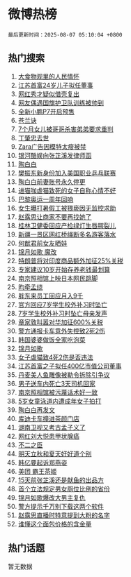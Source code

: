 # 微博热榜

`最后更新时间：2025-08-07 05:10:04 +0800`

## 热门搜索

1. [大食物观里的人民情怀](https://m.weibo.cn/search?containerid=100103type%3D1%26t%3D10%26q%3D%23%E5%A4%A7%E9%A3%9F%E7%89%A9%E8%A7%82%E9%87%8C%E7%9A%84%E4%BA%BA%E6%B0%91%E6%83%85%E6%80%80%23&stream_entry_id=51&isnewpage=1&extparam=seat%3D1%26cate%3D10103%26pos%3D0%26filter_type%3Drealtimehot%26stream_entry_id%3D51%26c_type%3D51%26dgr%3D0%26q%3D%2523%25E5%25A4%25A7%25E9%25A3%259F%25E7%2589%25A9%25E8%25A7%2582%25E9%2587%258C%25E7%259A%2584%25E4%25BA%25BA%25E6%25B0%2591%25E6%2583%2585%25E6%2580%2580%2523%26display_time%3D1754514602%26pre_seqid%3D1754514602947052360177)
1. [江苏首富24岁儿子拟任董事](https://m.weibo.cn/search?containerid=100103type%3D1%26t%3D10%26q%3D%23%E6%B1%9F%E8%8B%8F%E9%A6%96%E5%AF%8C24%E5%B2%81%E5%84%BF%E5%AD%90%E6%8B%9F%E4%BB%BB%E8%91%A3%E4%BA%8B%23&stream_entry_id=31&isnewpage=1&extparam=seat%3D1%26realpos%3D1%26lcate%3D5001%26filter_type%3Drealtimehot%26c_type%3D31%26q%3D%2523%25E6%25B1%259F%25E8%258B%258F%25E9%25A6%2596%25E5%25AF%258C24%25E5%25B2%2581%25E5%2584%25BF%25E5%25AD%2590%25E6%258B%259F%25E4%25BB%25BB%25E8%2591%25A3%25E4%25BA%258B%2523%26cate%3D5001%26dgr%3D0%26stream_entry_id%3D31%26band_rank%3D1%26pos%3D0%26flag%3D2%26display_time%3D1754514602%26pre_seqid%3D1754514602947052360177)
1. [网红秀才疑似借壳复出](https://m.weibo.cn/search?containerid=100103type%3D1%26t%3D10%26q%3D%E7%BD%91%E7%BA%A2%E7%A7%80%E6%89%8D%E7%96%91%E4%BC%BC%E5%80%9F%E5%A3%B3%E5%A4%8D%E5%87%BA&stream_entry_id=31&isnewpage=1&extparam=seat%3D1%26realpos%3D2%26lcate%3D5001%26filter_type%3Drealtimehot%26c_type%3D31%26q%3D%25E7%25BD%2591%25E7%25BA%25A2%25E7%25A7%2580%25E6%2589%258D%25E7%2596%2591%25E4%25BC%25BC%25E5%2580%259F%25E5%25A3%25B3%25E5%25A4%258D%25E5%2587%25BA%26cate%3D5001%26dgr%3D0%26stream_entry_id%3D31%26band_rank%3D2%26pos%3D1%26flag%3D2%26display_time%3D1754514602%26pre_seqid%3D1754514602947052360177)
1. [网友偶遇国旗护卫队训练被帅到](https://m.weibo.cn/search?containerid=100103type%3D1%26t%3D10%26q%3D%23%E7%BD%91%E5%8F%8B%E5%81%B6%E9%81%87%E5%9B%BD%E6%97%97%E6%8A%A4%E5%8D%AB%E9%98%9F%E8%AE%AD%E7%BB%83%E8%A2%AB%E5%B8%85%E5%88%B0%23&stream_entry_id=31&isnewpage=1&extparam=seat%3D1%26realpos%3D3%26lcate%3D5001%26filter_type%3Drealtimehot%26c_type%3D31%26q%3D%2523%25E7%25BD%2591%25E5%258F%258B%25E5%2581%25B6%25E9%2581%2587%25E5%259B%25BD%25E6%2597%2597%25E6%258A%25A4%25E5%258D%25AB%25E9%2598%259F%25E8%25AE%25AD%25E7%25BB%2583%25E8%25A2%25AB%25E5%25B8%2585%25E5%2588%25B0%2523%26cate%3D5001%26dgr%3D0%26stream_entry_id%3D31%26band_rank%3D3%26pos%3D2%26flag%3D0%26display_time%3D1754514602%26pre_seqid%3D1754514602947052360177)
1. [全新小鹏P7开启预售](https://m.weibo.cn/search?containerid=100103type%3D1%26t%3D10%26q%3D%23%E5%85%A8%E6%96%B0%E5%B0%8F%E9%B9%8FP7%E5%BC%80%E5%90%AF%E9%A2%84%E5%94%AE%23&stream_entry_id=31&isnewpage=1&extparam=seat%3D1%26topic_ad%3D1%26lcate%3D5001%26filter_type%3Drealtimehot%26is_ad_pos%3D1%26q%3D%2523%25E5%2585%25A8%25E6%2596%25B0%25E5%25B0%258F%25E9%25B9%258FP7%25E5%25BC%2580%25E5%2590%25AF%25E9%25A2%2584%25E5%2594%25AE%2523%26dgr%3D0%26adid%3D295783%26pos%3D3%26stream_entry_id%3D31%26band_rank%3D4%26cate%3D5001%26c_type%3D31%26display_time%3D1754514602%26pre_seqid%3D1754514602947052360177)
1. [苍兰诀](https://m.weibo.cn/search?containerid=100103type%3D1%26t%3D10%26q%3D%E8%8B%8D%E5%85%B0%E8%AF%80&stream_entry_id=31&isnewpage=1&extparam=seat%3D1%26realpos%3D4%26lcate%3D5001%26filter_type%3Drealtimehot%26c_type%3D31%26q%3D%25E8%258B%258D%25E5%2585%25B0%25E8%25AF%2580%26cate%3D5001%26dgr%3D0%26stream_entry_id%3D31%26band_rank%3D4%26pos%3D4%26flag%3D2%26display_time%3D1754514602%26pre_seqid%3D1754514602947052360177)
1. [7个月女儿被哥哥杀害弟弟要求重判](https://m.weibo.cn/search?containerid=100103type%3D1%26t%3D10%26q%3D%237%E4%B8%AA%E6%9C%88%E5%A5%B3%E5%84%BF%E8%A2%AB%E5%93%A5%E5%93%A5%E6%9D%80%E5%AE%B3%E5%BC%9F%E5%BC%9F%E8%A6%81%E6%B1%82%E9%87%8D%E5%88%A4%23&stream_entry_id=31&isnewpage=1&extparam=seat%3D1%26realpos%3D5%26lcate%3D5001%26filter_type%3Drealtimehot%26c_type%3D31%26q%3D%25237%25E4%25B8%25AA%25E6%259C%2588%25E5%25A5%25B3%25E5%2584%25BF%25E8%25A2%25AB%25E5%2593%25A5%25E5%2593%25A5%25E6%259D%2580%25E5%25AE%25B3%25E5%25BC%259F%25E5%25BC%259F%25E8%25A6%2581%25E6%25B1%2582%25E9%2587%258D%25E5%2588%25A4%2523%26cate%3D5001%26dgr%3D0%26stream_entry_id%3D31%26band_rank%3D5%26pos%3D5%26flag%3D0%26display_time%3D1754514602%26pre_seqid%3D1754514602947052360177)
1. [丁肇忠去世](https://m.weibo.cn/search?containerid=100103type%3D1%26t%3D10%26q%3D%23%E4%B8%81%E8%82%87%E5%BF%A0%E5%8E%BB%E4%B8%96%23&stream_entry_id=31&isnewpage=1&extparam=seat%3D1%26realpos%3D6%26lcate%3D5001%26filter_type%3Drealtimehot%26c_type%3D31%26q%3D%2523%25E4%25B8%2581%25E8%2582%2587%25E5%25BF%25A0%25E5%258E%25BB%25E4%25B8%2596%2523%26cate%3D5001%26dgr%3D0%26stream_entry_id%3D31%26band_rank%3D6%26pos%3D6%26flag%3D2%26display_time%3D1754514602%26pre_seqid%3D1754514602947052360177)
1. [Zara广告因模特太瘦被禁](https://m.weibo.cn/search?containerid=100103type%3D1%26t%3D10%26q%3D%23Zara%E5%B9%BF%E5%91%8A%E5%9B%A0%E6%A8%A1%E7%89%B9%E5%A4%AA%E7%98%A6%E8%A2%AB%E7%A6%81%23&stream_entry_id=31&isnewpage=1&extparam=seat%3D1%26realpos%3D7%26lcate%3D5001%26filter_type%3Drealtimehot%26c_type%3D31%26q%3D%2523Zara%25E5%25B9%25BF%25E5%2591%258A%25E5%259B%25A0%25E6%25A8%25A1%25E7%2589%25B9%25E5%25A4%25AA%25E7%2598%25A6%25E8%25A2%25AB%25E7%25A6%2581%2523%26cate%3D5001%26dgr%3D0%26stream_entry_id%3D31%26band_rank%3D7%26pos%3D7%26flag%3D0%26display_time%3D1754514602%26pre_seqid%3D1754514602947052360177)
1. [银河酷娱向张芷溪发律师函](https://m.weibo.cn/search?containerid=100103type%3D1%26t%3D10%26q%3D%23%E9%93%B6%E6%B2%B3%E9%85%B7%E5%A8%B1%E5%90%91%E5%BC%A0%E8%8A%B7%E6%BA%AA%E5%8F%91%E5%BE%8B%E5%B8%88%E5%87%BD%23&stream_entry_id=31&isnewpage=1&extparam=seat%3D1%26realpos%3D8%26lcate%3D5001%26filter_type%3Drealtimehot%26c_type%3D31%26q%3D%2523%25E9%2593%25B6%25E6%25B2%25B3%25E9%2585%25B7%25E5%25A8%25B1%25E5%2590%2591%25E5%25BC%25A0%25E8%258A%25B7%25E6%25BA%25AA%25E5%258F%2591%25E5%25BE%258B%25E5%25B8%2588%25E5%2587%25BD%2523%26cate%3D5001%26dgr%3D0%26stream_entry_id%3D31%26band_rank%3D8%26pos%3D8%26flag%3D2%26display_time%3D1754514602%26pre_seqid%3D1754514602947052360177)
1. [陶白白](https://m.weibo.cn/search?containerid=100103type%3D1%26t%3D10%26q%3D%E9%99%B6%E7%99%BD%E7%99%BD&stream_entry_id=31&isnewpage=1&extparam=seat%3D1%26realpos%3D9%26lcate%3D5001%26filter_type%3Drealtimehot%26c_type%3D31%26q%3D%25E9%2599%25B6%25E7%2599%25BD%25E7%2599%25BD%26cate%3D5001%26dgr%3D0%26stream_entry_id%3D31%26band_rank%3D9%26pos%3D9%26flag%3D16%26display_time%3D1754514602%26pre_seqid%3D1754514602947052360177)
1. [樊振东新身份加入美国职业乒乓联赛](https://m.weibo.cn/search?containerid=100103type%3D1%26t%3D10%26q%3D%23%E6%A8%8A%E6%8C%AF%E4%B8%9C%E6%96%B0%E8%BA%AB%E4%BB%BD%E5%8A%A0%E5%85%A5%E7%BE%8E%E5%9B%BD%E8%81%8C%E4%B8%9A%E4%B9%92%E4%B9%93%E8%81%94%E8%B5%9B%23&stream_entry_id=31&isnewpage=1&extparam=seat%3D1%26realpos%3D10%26lcate%3D5001%26filter_type%3Drealtimehot%26c_type%3D31%26q%3D%2523%25E6%25A8%258A%25E6%258C%25AF%25E4%25B8%259C%25E6%2596%25B0%25E8%25BA%25AB%25E4%25BB%25BD%25E5%258A%25A0%25E5%2585%25A5%25E7%25BE%258E%25E5%259B%25BD%25E8%2581%258C%25E4%25B8%259A%25E4%25B9%2592%25E4%25B9%2593%25E8%2581%2594%25E8%25B5%259B%2523%26cate%3D5001%26dgr%3D0%26stream_entry_id%3D31%26band_rank%3D10%26pos%3D10%26flag%3D0%26display_time%3D1754514602%26pre_seqid%3D1754514602947052360177)
1. [陶白白前妻账号永久停更](https://m.weibo.cn/search?containerid=100103type%3D1%26t%3D10%26q%3D%23%E9%99%B6%E7%99%BD%E7%99%BD%E5%89%8D%E5%A6%BB%E8%B4%A6%E5%8F%B7%E6%B0%B8%E4%B9%85%E5%81%9C%E6%9B%B4%23&stream_entry_id=31&isnewpage=1&extparam=seat%3D1%26realpos%3D11%26lcate%3D5001%26filter_type%3Drealtimehot%26c_type%3D31%26q%3D%2523%25E9%2599%25B6%25E7%2599%25BD%25E7%2599%25BD%25E5%2589%258D%25E5%25A6%25BB%25E8%25B4%25A6%25E5%258F%25B7%25E6%25B0%25B8%25E4%25B9%2585%25E5%2581%259C%25E6%259B%25B4%2523%26cate%3D5001%26dgr%3D0%26stream_entry_id%3D31%26band_rank%3D11%26pos%3D11%26flag%3D1%26display_time%3D1754514602%26pre_seqid%3D1754514602947052360177)
1. [进猫咖虐猫致死的女子自称心情不好](https://m.weibo.cn/search?containerid=100103type%3D1%26t%3D10%26q%3D%23%E8%BF%9B%E7%8C%AB%E5%92%96%E8%99%90%E7%8C%AB%E8%87%B4%E6%AD%BB%E7%9A%84%E5%A5%B3%E5%AD%90%E8%87%AA%E7%A7%B0%E5%BF%83%E6%83%85%E4%B8%8D%E5%A5%BD%23&stream_entry_id=31&isnewpage=1&extparam=seat%3D1%26realpos%3D12%26lcate%3D5001%26filter_type%3Drealtimehot%26c_type%3D31%26q%3D%2523%25E8%25BF%259B%25E7%258C%25AB%25E5%2592%2596%25E8%2599%2590%25E7%258C%25AB%25E8%2587%25B4%25E6%25AD%25BB%25E7%259A%2584%25E5%25A5%25B3%25E5%25AD%2590%25E8%2587%25AA%25E7%25A7%25B0%25E5%25BF%2583%25E6%2583%2585%25E4%25B8%258D%25E5%25A5%25BD%2523%26cate%3D5001%26dgr%3D0%26stream_entry_id%3D31%26band_rank%3D12%26pos%3D12%26flag%3D0%26display_time%3D1754514602%26pre_seqid%3D1754514602947052360177)
1. [巴黎奥运一周年回响](https://m.weibo.cn/search?containerid=100103type%3D1%26t%3D10%26q%3D%23%E5%B7%B4%E9%BB%8E%E5%A5%A5%E8%BF%90%E4%B8%80%E5%91%A8%E5%B9%B4%E5%9B%9E%E5%93%8D%23&stream_entry_id=31&isnewpage=1&extparam=seat%3D1%26realpos%3D13%26lcate%3D5001%26filter_type%3Drealtimehot%26c_type%3D31%26q%3D%2523%25E5%25B7%25B4%25E9%25BB%258E%25E5%25A5%25A5%25E8%25BF%2590%25E4%25B8%2580%25E5%2591%25A8%25E5%25B9%25B4%25E5%259B%259E%25E5%2593%258D%2523%26cate%3D5001%26dgr%3D0%26stream_entry_id%3D31%26band_rank%3D13%26pos%3D13%26flag%3D1%26display_time%3D1754514602%26pre_seqid%3D1754514602947052360177)
1. [女生曝打暑假工被猥亵因无监控求助](https://m.weibo.cn/search?containerid=100103type%3D1%26t%3D10%26q%3D%23%E5%A5%B3%E7%94%9F%E6%9B%9D%E6%89%93%E6%9A%91%E5%81%87%E5%B7%A5%E8%A2%AB%E7%8C%A5%E4%BA%B5%E5%9B%A0%E6%97%A0%E7%9B%91%E6%8E%A7%E6%B1%82%E5%8A%A9%23&stream_entry_id=31&isnewpage=1&extparam=seat%3D1%26realpos%3D14%26lcate%3D5001%26filter_type%3Drealtimehot%26c_type%3D31%26q%3D%2523%25E5%25A5%25B3%25E7%2594%259F%25E6%259B%259D%25E6%2589%2593%25E6%259A%2591%25E5%2581%2587%25E5%25B7%25A5%25E8%25A2%25AB%25E7%258C%25A5%25E4%25BA%25B5%25E5%259B%25A0%25E6%2597%25A0%25E7%259B%2591%25E6%258E%25A7%25E6%25B1%2582%25E5%258A%25A9%2523%26cate%3D5001%26dgr%3D0%26stream_entry_id%3D31%26band_rank%3D14%26pos%3D14%26flag%3D0%26display_time%3D1754514602%26pre_seqid%3D1754514602947052360177)
1. [赵露思让商家不要再找她了](https://m.weibo.cn/search?containerid=100103type%3D1%26t%3D10%26q%3D%23%E8%B5%B5%E9%9C%B2%E6%80%9D%E8%AE%A9%E5%95%86%E5%AE%B6%E4%B8%8D%E8%A6%81%E5%86%8D%E6%89%BE%E5%A5%B9%E4%BA%86%23&stream_entry_id=31&isnewpage=1&extparam=seat%3D1%26realpos%3D15%26lcate%3D5001%26filter_type%3Drealtimehot%26c_type%3D31%26q%3D%2523%25E8%25B5%25B5%25E9%259C%25B2%25E6%2580%259D%25E8%25AE%25A9%25E5%2595%2586%25E5%25AE%25B6%25E4%25B8%258D%25E8%25A6%2581%25E5%2586%258D%25E6%2589%25BE%25E5%25A5%25B9%25E4%25BA%2586%2523%26cate%3D5001%26dgr%3D0%26stream_entry_id%3D31%26band_rank%3D15%26pos%3D15%26flag%3D0%26display_time%3D1754514602%26pre_seqid%3D1754514602947052360177)
1. [桂林卫健委回应产检绿灯生唇腭裂儿](https://m.weibo.cn/search?containerid=100103type%3D1%26t%3D10%26q%3D%23%E6%A1%82%E6%9E%97%E5%8D%AB%E5%81%A5%E5%A7%94%E5%9B%9E%E5%BA%94%E4%BA%A7%E6%A3%80%E7%BB%BF%E7%81%AF%E7%94%9F%E5%94%87%E8%85%AD%E8%A3%82%E5%84%BF%23&stream_entry_id=31&isnewpage=1&extparam=seat%3D1%26realpos%3D16%26lcate%3D5001%26filter_type%3Drealtimehot%26c_type%3D31%26q%3D%2523%25E6%25A1%2582%25E6%259E%2597%25E5%258D%25AB%25E5%2581%25A5%25E5%25A7%2594%25E5%259B%259E%25E5%25BA%2594%25E4%25BA%25A7%25E6%25A3%2580%25E7%25BB%25BF%25E7%2581%25AF%25E7%2594%259F%25E5%2594%2587%25E8%2585%25AD%25E8%25A3%2582%25E5%2584%25BF%2523%26cate%3D5001%26dgr%3D0%26stream_entry_id%3D31%26band_rank%3D16%26pos%3D16%26flag%3D0%26display_time%3D1754514602%26pre_seqid%3D1754514602947052360177)
1. [新疆一景区网红桥绳断多名游客落水](https://m.weibo.cn/search?containerid=100103type%3D1%26t%3D10%26q%3D%23%E6%96%B0%E7%96%86%E4%B8%80%E6%99%AF%E5%8C%BA%E7%BD%91%E7%BA%A2%E6%A1%A5%E7%BB%B3%E6%96%AD%E5%A4%9A%E5%90%8D%E6%B8%B8%E5%AE%A2%E8%90%BD%E6%B0%B4%23&stream_entry_id=31&isnewpage=1&extparam=seat%3D1%26realpos%3D17%26lcate%3D5001%26filter_type%3Drealtimehot%26c_type%3D31%26q%3D%2523%25E6%2596%25B0%25E7%2596%2586%25E4%25B8%2580%25E6%2599%25AF%25E5%258C%25BA%25E7%25BD%2591%25E7%25BA%25A2%25E6%25A1%25A5%25E7%25BB%25B3%25E6%2596%25AD%25E5%25A4%259A%25E5%2590%258D%25E6%25B8%25B8%25E5%25AE%25A2%25E8%2590%25BD%25E6%25B0%25B4%2523%26cate%3D5001%26dgr%3D0%26stream_entry_id%3D31%26band_rank%3D17%26pos%3D17%26flag%3D0%26display_time%3D1754514602%26pre_seqid%3D1754514602947052360177)
1. [何猷君前女友晒娃](https://m.weibo.cn/search?containerid=100103type%3D1%26t%3D10%26q%3D%23%E4%BD%95%E7%8C%B7%E5%90%9B%E5%89%8D%E5%A5%B3%E5%8F%8B%E6%99%92%E5%A8%83%23&stream_entry_id=31&isnewpage=1&extparam=seat%3D1%26realpos%3D18%26lcate%3D5001%26filter_type%3Drealtimehot%26c_type%3D31%26q%3D%2523%25E4%25BD%2595%25E7%258C%25B7%25E5%2590%259B%25E5%2589%258D%25E5%25A5%25B3%25E5%258F%258B%25E6%2599%2592%25E5%25A8%2583%2523%26cate%3D5001%26dgr%3D0%26stream_entry_id%3D31%26band_rank%3D18%26pos%3D18%26flag%3D0%26display_time%3D1754514602%26pre_seqid%3D1754514602947052360177)
1. [锦月如歌 魔改](https://m.weibo.cn/search?containerid=100103type%3D1%26t%3D10%26q%3D%E9%94%A6%E6%9C%88%E5%A6%82%E6%AD%8C+%E9%AD%94%E6%94%B9&stream_entry_id=31&isnewpage=1&extparam=seat%3D1%26realpos%3D19%26lcate%3D5001%26filter_type%3Drealtimehot%26c_type%3D31%26q%3D%25E9%2594%25A6%25E6%259C%2588%25E5%25A6%2582%25E6%25AD%258C%2520%25E9%25AD%2594%25E6%2594%25B9%26cate%3D5001%26dgr%3D0%26stream_entry_id%3D31%26band_rank%3D19%26pos%3D19%26flag%3D0%26display_time%3D1754514602%26pre_seqid%3D1754514602947052360177)
1. [特朗普将对印度商品额外加征25%关税](https://m.weibo.cn/search?containerid=100103type%3D1%26t%3D10%26q%3D%23%E7%89%B9%E6%9C%97%E6%99%AE%E5%B0%86%E5%AF%B9%E5%8D%B0%E5%BA%A6%E5%95%86%E5%93%81%E9%A2%9D%E5%A4%96%E5%8A%A0%E5%BE%8125%25%E5%85%B3%E7%A8%8E%23&stream_entry_id=31&isnewpage=1&extparam=seat%3D1%26realpos%3D20%26lcate%3D5001%26filter_type%3Drealtimehot%26c_type%3D31%26q%3D%2523%25E7%2589%25B9%25E6%259C%2597%25E6%2599%25AE%25E5%25B0%2586%25E5%25AF%25B9%25E5%258D%25B0%25E5%25BA%25A6%25E5%2595%2586%25E5%2593%2581%25E9%25A2%259D%25E5%25A4%2596%25E5%258A%25A0%25E5%25BE%258125%2525%25E5%2585%25B3%25E7%25A8%258E%2523%26cate%3D5001%26dgr%3D0%26stream_entry_id%3D31%26band_rank%3D20%26pos%3D20%26flag%3D0%26display_time%3D1754514602%26pre_seqid%3D1754514602947052360177)
1. [专家建议10岁开始存养老钱最划算](https://m.weibo.cn/search?containerid=100103type%3D1%26t%3D10%26q%3D%23%E4%B8%93%E5%AE%B6%E5%BB%BA%E8%AE%AE10%E5%B2%81%E5%BC%80%E5%A7%8B%E5%AD%98%E5%85%BB%E8%80%81%E9%92%B1%E6%9C%80%E5%88%92%E7%AE%97%23&stream_entry_id=31&isnewpage=1&extparam=seat%3D1%26realpos%3D21%26lcate%3D5001%26filter_type%3Drealtimehot%26c_type%3D31%26q%3D%2523%25E4%25B8%2593%25E5%25AE%25B6%25E5%25BB%25BA%25E8%25AE%25AE10%25E5%25B2%2581%25E5%25BC%2580%25E5%25A7%258B%25E5%25AD%2598%25E5%2585%25BB%25E8%2580%2581%25E9%2592%25B1%25E6%259C%2580%25E5%2588%2592%25E7%25AE%2597%2523%26cate%3D5001%26dgr%3D0%26stream_entry_id%3D31%26band_rank%3D21%26pos%3D21%26flag%3D0%26display_time%3D1754514602%26pre_seqid%3D1754514602947052360177)
1. [南京照相馆上映日本网民跳脚](https://m.weibo.cn/search?containerid=100103type%3D1%26t%3D10%26q%3D%E5%8D%97%E4%BA%AC%E7%85%A7%E7%9B%B8%E9%A6%86%E4%B8%8A%E6%98%A0%E6%97%A5%E6%9C%AC%E7%BD%91%E6%B0%91%E8%B7%B3%E8%84%9A&stream_entry_id=31&isnewpage=1&extparam=seat%3D1%26realpos%3D22%26lcate%3D5001%26filter_type%3Drealtimehot%26c_type%3D31%26q%3D%25E5%258D%2597%25E4%25BA%25AC%25E7%2585%25A7%25E7%259B%25B8%25E9%25A6%2586%25E4%25B8%258A%25E6%2598%25A0%25E6%2597%25A5%25E6%259C%25AC%25E7%25BD%2591%25E6%25B0%2591%25E8%25B7%25B3%25E8%2584%259A%26cate%3D5001%26dgr%3D0%26stream_entry_id%3D31%26band_rank%3D22%26pos%3D22%26flag%3D0%26display_time%3D1754514602%26pre_seqid%3D1754514602947052360177)
1. [昀牵孟绕](https://m.weibo.cn/search?containerid=100103type%3D1%26t%3D10%26q%3D%23%E6%98%80%E7%89%B5%E5%AD%9F%E7%BB%95%23&stream_entry_id=31&isnewpage=1&extparam=seat%3D1%26realpos%3D23%26lcate%3D5001%26filter_type%3Drealtimehot%26c_type%3D31%26q%3D%2523%25E6%2598%2580%25E7%2589%25B5%25E5%25AD%259F%25E7%25BB%2595%2523%26cate%3D5001%26dgr%3D0%26stream_entry_id%3D31%26band_rank%3D23%26pos%3D23%26flag%3D0%26display_time%3D1754514602%26pre_seqid%3D1754514602947052360177)
1. [胖东来员工回应月入9千](https://m.weibo.cn/search?containerid=100103type%3D1%26t%3D10%26q%3D%23%E8%83%96%E4%B8%9C%E6%9D%A5%E5%91%98%E5%B7%A5%E5%9B%9E%E5%BA%94%E6%9C%88%E5%85%A59%E5%8D%83%23&stream_entry_id=31&isnewpage=1&extparam=seat%3D1%26realpos%3D24%26lcate%3D5001%26filter_type%3Drealtimehot%26c_type%3D31%26q%3D%2523%25E8%2583%2596%25E4%25B8%259C%25E6%259D%25A5%25E5%2591%2598%25E5%25B7%25A5%25E5%259B%259E%25E5%25BA%2594%25E6%259C%2588%25E5%2585%25A59%25E5%258D%2583%2523%26cate%3D5001%26dgr%3D0%26stream_entry_id%3D31%26band_rank%3D24%26pos%3D24%26flag%3D0%26display_time%3D1754514602%26pre_seqid%3D1754514602947052360177)
1. [官方回应7岁学生校外补习时坠亡](https://m.weibo.cn/search?containerid=100103type%3D1%26t%3D10%26q%3D%23%E5%AE%98%E6%96%B9%E5%9B%9E%E5%BA%947%E5%B2%81%E5%AD%A6%E7%94%9F%E6%A0%A1%E5%A4%96%E8%A1%A5%E4%B9%A0%E6%97%B6%E5%9D%A0%E4%BA%A1%23&stream_entry_id=31&isnewpage=1&extparam=seat%3D1%26realpos%3D25%26lcate%3D5001%26filter_type%3Drealtimehot%26c_type%3D31%26q%3D%2523%25E5%25AE%2598%25E6%2596%25B9%25E5%259B%259E%25E5%25BA%25947%25E5%25B2%2581%25E5%25AD%25A6%25E7%2594%259F%25E6%25A0%25A1%25E5%25A4%2596%25E8%25A1%25A5%25E4%25B9%25A0%25E6%2597%25B6%25E5%259D%25A0%25E4%25BA%25A1%2523%26cate%3D5001%26dgr%3D0%26stream_entry_id%3D31%26band_rank%3D25%26pos%3D25%26flag%3D0%26display_time%3D1754514602%26pre_seqid%3D1754514602947052360177)
1. [7岁学生校外补习时坠亡母亲发声](https://m.weibo.cn/search?containerid=100103type%3D1%26t%3D10%26q%3D%237%E5%B2%81%E5%AD%A6%E7%94%9F%E6%A0%A1%E5%A4%96%E8%A1%A5%E4%B9%A0%E6%97%B6%E5%9D%A0%E4%BA%A1%E6%AF%8D%E4%BA%B2%E5%8F%91%E5%A3%B0%23&stream_entry_id=31&isnewpage=1&extparam=seat%3D1%26realpos%3D26%26lcate%3D5001%26filter_type%3Drealtimehot%26c_type%3D31%26q%3D%25237%25E5%25B2%2581%25E5%25AD%25A6%25E7%2594%259F%25E6%25A0%25A1%25E5%25A4%2596%25E8%25A1%25A5%25E4%25B9%25A0%25E6%2597%25B6%25E5%259D%25A0%25E4%25BA%25A1%25E6%25AF%258D%25E4%25BA%25B2%25E5%258F%2591%25E5%25A3%25B0%2523%26cate%3D5001%26dgr%3D0%26stream_entry_id%3D31%26band_rank%3D26%26pos%3D26%26flag%3D1%26display_time%3D1754514602%26pre_seqid%3D1754514602947052360177)
1. [章家敦叫嚣对华加征600%关税](https://m.weibo.cn/search?containerid=100103type%3D1%26t%3D10%26q%3D%23%E7%AB%A0%E5%AE%B6%E6%95%A6%E5%8F%AB%E5%9A%A3%E5%AF%B9%E5%8D%8E%E5%8A%A0%E5%BE%81600%25%E5%85%B3%E7%A8%8E%23&stream_entry_id=31&isnewpage=1&extparam=seat%3D1%26realpos%3D27%26lcate%3D5001%26filter_type%3Drealtimehot%26c_type%3D31%26q%3D%2523%25E7%25AB%25A0%25E5%25AE%25B6%25E6%2595%25A6%25E5%258F%25AB%25E5%259A%25A3%25E5%25AF%25B9%25E5%258D%258E%25E5%258A%25A0%25E5%25BE%2581600%2525%25E5%2585%25B3%25E7%25A8%258E%2523%26cate%3D5001%26dgr%3D0%26stream_entry_id%3D31%26band_rank%3D27%26pos%3D27%26flag%3D0%26display_time%3D1754514602%26pre_seqid%3D1754514602947052360177)
1. [警方通报卡车意外失控致2死2伤](https://m.weibo.cn/search?containerid=100103type%3D1%26t%3D10%26q%3D%23%E8%AD%A6%E6%96%B9%E9%80%9A%E6%8A%A5%E5%8D%A1%E8%BD%A6%E6%84%8F%E5%A4%96%E5%A4%B1%E6%8E%A7%E8%87%B42%E6%AD%BB2%E4%BC%A4%23&stream_entry_id=31&isnewpage=1&extparam=seat%3D1%26realpos%3D28%26lcate%3D5001%26filter_type%3Drealtimehot%26c_type%3D31%26q%3D%2523%25E8%25AD%25A6%25E6%2596%25B9%25E9%2580%259A%25E6%258A%25A5%25E5%258D%25A1%25E8%25BD%25A6%25E6%2584%258F%25E5%25A4%2596%25E5%25A4%25B1%25E6%258E%25A7%25E8%2587%25B42%25E6%25AD%25BB2%25E4%25BC%25A4%2523%26cate%3D5001%26dgr%3D0%26stream_entry_id%3D31%26band_rank%3D28%26pos%3D28%26flag%3D1%26display_time%3D1754514602%26pre_seqid%3D1754514602947052360177)
1. [韩国婆婆做饭全家吃泡菜](https://m.weibo.cn/search?containerid=100103type%3D1%26t%3D10%26q%3D%E9%9F%A9%E5%9B%BD%E5%A9%86%E5%A9%86%E5%81%9A%E9%A5%AD%E5%85%A8%E5%AE%B6%E5%90%83%E6%B3%A1%E8%8F%9C&stream_entry_id=31&isnewpage=1&extparam=seat%3D1%26realpos%3D29%26lcate%3D5001%26filter_type%3Drealtimehot%26c_type%3D31%26q%3D%25E9%259F%25A9%25E5%259B%25BD%25E5%25A9%2586%25E5%25A9%2586%25E5%2581%259A%25E9%25A5%25AD%25E5%2585%25A8%25E5%25AE%25B6%25E5%2590%2583%25E6%25B3%25A1%25E8%258F%259C%26cate%3D5001%26dgr%3D0%26stream_entry_id%3D31%26band_rank%3D29%26pos%3D29%26flag%3D0%26display_time%3D1754514602%26pre_seqid%3D1754514602947052360177)
1. [锦月如歌](https://m.weibo.cn/search?containerid=100103type%3D1%26t%3D10%26q%3D%E9%94%A6%E6%9C%88%E5%A6%82%E6%AD%8C&stream_entry_id=31&isnewpage=1&extparam=seat%3D1%26realpos%3D30%26lcate%3D5001%26filter_type%3Drealtimehot%26c_type%3D31%26q%3D%25E9%2594%25A6%25E6%259C%2588%25E5%25A6%2582%25E6%25AD%258C%26cate%3D5001%26dgr%3D0%26stream_entry_id%3D31%26band_rank%3D30%26pos%3D30%26flag%3D0%26display_time%3D1754514602%26pre_seqid%3D1754514602947052360177)
1. [女子虐猫致4死2伤是否违法](https://m.weibo.cn/search?containerid=100103type%3D1%26t%3D10%26q%3D%23%E5%A5%B3%E5%AD%90%E8%99%90%E7%8C%AB%E8%87%B44%E6%AD%BB2%E4%BC%A4%E6%98%AF%E5%90%A6%E8%BF%9D%E6%B3%95%23&stream_entry_id=31&isnewpage=1&extparam=seat%3D1%26realpos%3D31%26lcate%3D5001%26filter_type%3Drealtimehot%26c_type%3D31%26q%3D%2523%25E5%25A5%25B3%25E5%25AD%2590%25E8%2599%2590%25E7%258C%25AB%25E8%2587%25B44%25E6%25AD%25BB2%25E4%25BC%25A4%25E6%2598%25AF%25E5%2590%25A6%25E8%25BF%259D%25E6%25B3%2595%2523%26cate%3D5001%26dgr%3D0%26stream_entry_id%3D31%26band_rank%3D31%26pos%3D31%26flag%3D0%26display_time%3D1754514602%26pre_seqid%3D1754514602947052360177)
1. [江苏首富之子拟任400亿市值公司董事](https://m.weibo.cn/search?containerid=100103type%3D1%26t%3D10%26q%3D%23%E6%B1%9F%E8%8B%8F%E9%A6%96%E5%AF%8C%E4%B9%8B%E5%AD%90%E6%8B%9F%E4%BB%BB400%E4%BA%BF%E5%B8%82%E5%80%BC%E5%85%AC%E5%8F%B8%E8%91%A3%E4%BA%8B%23&stream_entry_id=31&isnewpage=1&extparam=seat%3D1%26realpos%3D32%26lcate%3D5001%26filter_type%3Drealtimehot%26c_type%3D31%26q%3D%2523%25E6%25B1%259F%25E8%258B%258F%25E9%25A6%2596%25E5%25AF%258C%25E4%25B9%258B%25E5%25AD%2590%25E6%258B%259F%25E4%25BB%25BB400%25E4%25BA%25BF%25E5%25B8%2582%25E5%2580%25BC%25E5%2585%25AC%25E5%258F%25B8%25E8%2591%25A3%25E4%25BA%258B%2523%26cate%3D5001%26dgr%3D0%26stream_entry_id%3D31%26band_rank%3D32%26pos%3D32%26flag%3D0%26display_time%3D1754514602%26pre_seqid%3D1754514602947052360177)
1. [丹麦美人鱼雕像被勒令拆除引争议](https://m.weibo.cn/search?containerid=100103type%3D1%26t%3D10%26q%3D%23%E4%B8%B9%E9%BA%A6%E7%BE%8E%E4%BA%BA%E9%B1%BC%E9%9B%95%E5%83%8F%E8%A2%AB%E5%8B%92%E4%BB%A4%E6%8B%86%E9%99%A4%E5%BC%95%E4%BA%89%E8%AE%AE%23&stream_entry_id=31&isnewpage=1&extparam=seat%3D1%26realpos%3D33%26lcate%3D5001%26filter_type%3Drealtimehot%26c_type%3D31%26q%3D%2523%25E4%25B8%25B9%25E9%25BA%25A6%25E7%25BE%258E%25E4%25BA%25BA%25E9%25B1%25BC%25E9%259B%2595%25E5%2583%258F%25E8%25A2%25AB%25E5%258B%2592%25E4%25BB%25A4%25E6%258B%2586%25E9%2599%25A4%25E5%25BC%2595%25E4%25BA%2589%25E8%25AE%25AE%2523%26cate%3D5001%26dgr%3D0%26stream_entry_id%3D31%26band_rank%3D33%26pos%3D33%26flag%3D1%26display_time%3D1754514602%26pre_seqid%3D1754514602947052360177)
1. [男子送车内死亡3天司机回家](https://m.weibo.cn/search?containerid=100103type%3D1%26t%3D10%26q%3D%E7%94%B7%E5%AD%90%E9%80%81%E8%BD%A6%E5%86%85%E6%AD%BB%E4%BA%A13%E5%A4%A9%E5%8F%B8%E6%9C%BA%E5%9B%9E%E5%AE%B6&stream_entry_id=31&isnewpage=1&extparam=seat%3D1%26realpos%3D34%26lcate%3D5001%26filter_type%3Drealtimehot%26c_type%3D31%26q%3D%25E7%2594%25B7%25E5%25AD%2590%25E9%2580%2581%25E8%25BD%25A6%25E5%2586%2585%25E6%25AD%25BB%25E4%25BA%25A13%25E5%25A4%25A9%25E5%258F%25B8%25E6%259C%25BA%25E5%259B%259E%25E5%25AE%25B6%26cate%3D5001%26dgr%3D0%26stream_entry_id%3D31%26band_rank%3D34%26pos%3D34%26flag%3D0%26display_time%3D1754514602%26pre_seqid%3D1754514602947052360177)
1. [南京照相馆被污蔑话术好一致](https://m.weibo.cn/search?containerid=100103type%3D1%26t%3D10%26q%3D%23%E5%8D%97%E4%BA%AC%E7%85%A7%E7%9B%B8%E9%A6%86%E8%A2%AB%E6%B1%A1%E8%94%91%E8%AF%9D%E6%9C%AF%E5%A5%BD%E4%B8%80%E8%87%B4%23&stream_entry_id=31&isnewpage=1&extparam=seat%3D1%26realpos%3D35%26lcate%3D5001%26filter_type%3Drealtimehot%26c_type%3D31%26q%3D%2523%25E5%258D%2597%25E4%25BA%25AC%25E7%2585%25A7%25E7%259B%25B8%25E9%25A6%2586%25E8%25A2%25AB%25E6%25B1%25A1%25E8%2594%2591%25E8%25AF%259D%25E6%259C%25AF%25E5%25A5%25BD%25E4%25B8%2580%25E8%2587%25B4%2523%26cate%3D5001%26dgr%3D0%26stream_entry_id%3D31%26band_rank%3D35%26pos%3D35%26flag%3D0%26display_time%3D1754514602%26pre_seqid%3D1754514602947052360177)
1. [5岁女童泳道内遭成年女子拍打](https://m.weibo.cn/search?containerid=100103type%3D1%26t%3D10%26q%3D%235%E5%B2%81%E5%A5%B3%E7%AB%A5%E6%B3%B3%E9%81%93%E5%86%85%E9%81%AD%E6%88%90%E5%B9%B4%E5%A5%B3%E5%AD%90%E6%8B%8D%E6%89%93%23&stream_entry_id=31&isnewpage=1&extparam=seat%3D1%26realpos%3D36%26lcate%3D5001%26filter_type%3Drealtimehot%26c_type%3D31%26q%3D%25235%25E5%25B2%2581%25E5%25A5%25B3%25E7%25AB%25A5%25E6%25B3%25B3%25E9%2581%2593%25E5%2586%2585%25E9%2581%25AD%25E6%2588%2590%25E5%25B9%25B4%25E5%25A5%25B3%25E5%25AD%2590%25E6%258B%258D%25E6%2589%2593%2523%26cate%3D5001%26dgr%3D0%26stream_entry_id%3D31%26band_rank%3D36%26pos%3D36%26flag%3D0%26display_time%3D1754514602%26pre_seqid%3D1754514602947052360177)
1. [陶白白再发文](https://m.weibo.cn/search?containerid=100103type%3D1%26t%3D10%26q%3D%23%E9%99%B6%E7%99%BD%E7%99%BD%E5%86%8D%E5%8F%91%E6%96%87%23&stream_entry_id=31&isnewpage=1&extparam=seat%3D1%26realpos%3D37%26lcate%3D5001%26filter_type%3Drealtimehot%26c_type%3D31%26q%3D%2523%25E9%2599%25B6%25E7%2599%25BD%25E7%2599%25BD%25E5%2586%258D%25E5%258F%2591%25E6%2596%2587%2523%26cate%3D5001%26dgr%3D0%26stream_entry_id%3D31%26band_rank%3D37%26pos%3D37%26flag%3D0%26display_time%3D1754514602%26pre_seqid%3D1754514602947052360177)
1. [库迪卡车撞进茶颜门店](https://m.weibo.cn/search?containerid=100103type%3D1%26t%3D10%26q%3D%23%E5%BA%93%E8%BF%AA%E5%8D%A1%E8%BD%A6%E6%92%9E%E8%BF%9B%E8%8C%B6%E9%A2%9C%E9%97%A8%E5%BA%97%23&stream_entry_id=31&isnewpage=1&extparam=seat%3D1%26realpos%3D38%26lcate%3D5001%26filter_type%3Drealtimehot%26c_type%3D31%26q%3D%2523%25E5%25BA%2593%25E8%25BF%25AA%25E5%258D%25A1%25E8%25BD%25A6%25E6%2592%259E%25E8%25BF%259B%25E8%258C%25B6%25E9%25A2%259C%25E9%2597%25A8%25E5%25BA%2597%2523%26cate%3D5001%26dgr%3D0%26stream_entry_id%3D31%26band_rank%3D38%26pos%3D38%26flag%3D0%26display_time%3D1754514602%26pre_seqid%3D1754514602947052360177)
1. [湖南卫视又考古孟子义了](https://m.weibo.cn/search?containerid=100103type%3D1%26t%3D10%26q%3D%23%E6%B9%96%E5%8D%97%E5%8D%AB%E8%A7%86%E5%8F%88%E8%80%83%E5%8F%A4%E5%AD%9F%E5%AD%90%E4%B9%89%E4%BA%86%23&stream_entry_id=31&isnewpage=1&extparam=seat%3D1%26realpos%3D39%26lcate%3D5001%26filter_type%3Drealtimehot%26c_type%3D31%26q%3D%2523%25E6%25B9%2596%25E5%258D%2597%25E5%258D%25AB%25E8%25A7%2586%25E5%258F%2588%25E8%2580%2583%25E5%258F%25A4%25E5%25AD%259F%25E5%25AD%2590%25E4%25B9%2589%25E4%25BA%2586%2523%26cate%3D5001%26dgr%3D0%26stream_entry_id%3D31%26band_rank%3D39%26pos%3D39%26flag%3D0%26display_time%3D1754514602%26pre_seqid%3D1754514602947052360177)
1. [网红刘大悦患甲状腺癌](https://m.weibo.cn/search?containerid=100103type%3D1%26t%3D10%26q%3D%23%E7%BD%91%E7%BA%A2%E5%88%98%E5%A4%A7%E6%82%A6%E6%82%A3%E7%94%B2%E7%8A%B6%E8%85%BA%E7%99%8C%23&stream_entry_id=31&isnewpage=1&extparam=seat%3D1%26realpos%3D40%26lcate%3D5001%26filter_type%3Drealtimehot%26c_type%3D31%26q%3D%2523%25E7%25BD%2591%25E7%25BA%25A2%25E5%2588%2598%25E5%25A4%25A7%25E6%2582%25A6%25E6%2582%25A3%25E7%2594%25B2%25E7%258A%25B6%25E8%2585%25BA%25E7%2599%258C%2523%26cate%3D5001%26dgr%3D0%26stream_entry_id%3D31%26band_rank%3D40%26pos%3D40%26flag%3D0%26display_time%3D1754514602%26pre_seqid%3D1754514602947052360177)
1. [不二之臣](https://m.weibo.cn/search?containerid=100103type%3D1%26t%3D10%26q%3D%E4%B8%8D%E4%BA%8C%E4%B9%8B%E8%87%A3&stream_entry_id=31&isnewpage=1&extparam=seat%3D1%26realpos%3D41%26lcate%3D5001%26filter_type%3Drealtimehot%26c_type%3D31%26q%3D%25E4%25B8%258D%25E4%25BA%258C%25E4%25B9%258B%25E8%2587%25A3%26cate%3D5001%26dgr%3D0%26stream_entry_id%3D31%26band_rank%3D41%26pos%3D41%26flag%3D0%26display_time%3D1754514602%26pre_seqid%3D1754514602947052360177)
1. [明天立秋和夏天好好道个别](https://m.weibo.cn/search?containerid=100103type%3D1%26t%3D10%26q%3D%23%E6%98%8E%E5%A4%A9%E7%AB%8B%E7%A7%8B%E5%92%8C%E5%A4%8F%E5%A4%A9%E5%A5%BD%E5%A5%BD%E9%81%93%E4%B8%AA%E5%88%AB%23&stream_entry_id=31&isnewpage=1&extparam=seat%3D1%26realpos%3D42%26lcate%3D5001%26filter_type%3Drealtimehot%26c_type%3D31%26q%3D%2523%25E6%2598%258E%25E5%25A4%25A9%25E7%25AB%258B%25E7%25A7%258B%25E5%2592%258C%25E5%25A4%258F%25E5%25A4%25A9%25E5%25A5%25BD%25E5%25A5%25BD%25E9%2581%2593%25E4%25B8%25AA%25E5%2588%25AB%2523%26cate%3D5001%26dgr%3D0%26stream_entry_id%3D31%26band_rank%3D42%26pos%3D42%26flag%3D0%26display_time%3D1754514602%26pre_seqid%3D1754514602947052360177)
1. [韩亿要起诉郑燕姿](https://m.weibo.cn/search?containerid=100103type%3D1%26t%3D10%26q%3D%23%E9%9F%A9%E4%BA%BF%E8%A6%81%E8%B5%B7%E8%AF%89%E9%83%91%E7%87%95%E5%A7%BF%23&stream_entry_id=31&isnewpage=1&extparam=seat%3D1%26realpos%3D43%26lcate%3D5001%26filter_type%3Drealtimehot%26c_type%3D31%26q%3D%2523%25E9%259F%25A9%25E4%25BA%25BF%25E8%25A6%2581%25E8%25B5%25B7%25E8%25AF%2589%25E9%2583%2591%25E7%2587%2595%25E5%25A7%25BF%2523%26cate%3D5001%26dgr%3D0%26stream_entry_id%3D31%26band_rank%3D43%26pos%3D43%26flag%3D0%26display_time%3D1754514602%26pre_seqid%3D1754514602947052360177)
1. [美团 霸王茶姬](https://m.weibo.cn/search?containerid=100103type%3D1%26t%3D10%26q%3D%E7%BE%8E%E5%9B%A2+%E9%9C%B8%E7%8E%8B%E8%8C%B6%E5%A7%AC&stream_entry_id=31&isnewpage=1&extparam=seat%3D1%26realpos%3D44%26lcate%3D5001%26filter_type%3Drealtimehot%26c_type%3D31%26q%3D%25E7%25BE%258E%25E5%259B%25A2%2520%25E9%259C%25B8%25E7%258E%258B%25E8%258C%25B6%25E5%25A7%25AC%26cate%3D5001%26dgr%3D0%26stream_entry_id%3D31%26band_rank%3D44%26pos%3D44%26flag%3D0%26display_time%3D1754514602%26pre_seqid%3D1754514602947052360177)
1. [15天前张芷溪还是献鱼的出品方](https://m.weibo.cn/search?containerid=100103type%3D1%26t%3D10%26q%3D%2315%E5%A4%A9%E5%89%8D%E5%BC%A0%E8%8A%B7%E6%BA%AA%E8%BF%98%E6%98%AF%E7%8C%AE%E9%B1%BC%E7%9A%84%E5%87%BA%E5%93%81%E6%96%B9%23&stream_entry_id=31&isnewpage=1&extparam=seat%3D1%26realpos%3D45%26lcate%3D5001%26filter_type%3Drealtimehot%26c_type%3D31%26q%3D%252315%25E5%25A4%25A9%25E5%2589%258D%25E5%25BC%25A0%25E8%258A%25B7%25E6%25BA%25AA%25E8%25BF%2598%25E6%2598%25AF%25E7%258C%25AE%25E9%25B1%25BC%25E7%259A%2584%25E5%2587%25BA%25E5%2593%2581%25E6%2596%25B9%2523%26cate%3D5001%26dgr%3D0%26stream_entry_id%3D31%26band_rank%3D45%26pos%3D45%26flag%3D0%26display_time%3D1754514602%26pre_seqid%3D1754514602947052360177)
1. [首个立法规定男女厕位比例的省份](https://m.weibo.cn/search?containerid=100103type%3D1%26t%3D10%26q%3D%23%E9%A6%96%E4%B8%AA%E7%AB%8B%E6%B3%95%E8%A7%84%E5%AE%9A%E7%94%B7%E5%A5%B3%E5%8E%95%E4%BD%8D%E6%AF%94%E4%BE%8B%E7%9A%84%E7%9C%81%E4%BB%BD%23&stream_entry_id=31&isnewpage=1&extparam=seat%3D1%26realpos%3D46%26lcate%3D5001%26filter_type%3Drealtimehot%26c_type%3D31%26q%3D%2523%25E9%25A6%2596%25E4%25B8%25AA%25E7%25AB%258B%25E6%25B3%2595%25E8%25A7%2584%25E5%25AE%259A%25E7%2594%25B7%25E5%25A5%25B3%25E5%258E%2595%25E4%25BD%258D%25E6%25AF%2594%25E4%25BE%258B%25E7%259A%2584%25E7%259C%2581%25E4%25BB%25BD%2523%26cate%3D5001%26dgr%3D0%26stream_entry_id%3D31%26band_rank%3D46%26pos%3D46%26flag%3D0%26display_time%3D1754514602%26pre_seqid%3D1754514602947052360177)
1. [锦月如歌爆改大男主复仇](https://m.weibo.cn/search?containerid=100103type%3D1%26t%3D10%26q%3D%E9%94%A6%E6%9C%88%E5%A6%82%E6%AD%8C%E7%88%86%E6%94%B9%E5%A4%A7%E7%94%B7%E4%B8%BB%E5%A4%8D%E4%BB%87&stream_entry_id=31&isnewpage=1&extparam=seat%3D1%26realpos%3D47%26lcate%3D5001%26filter_type%3Drealtimehot%26c_type%3D31%26q%3D%25E9%2594%25A6%25E6%259C%2588%25E5%25A6%2582%25E6%25AD%258C%25E7%2588%2586%25E6%2594%25B9%25E5%25A4%25A7%25E7%2594%25B7%25E4%25B8%25BB%25E5%25A4%258D%25E4%25BB%2587%26cate%3D5001%26dgr%3D0%26stream_entry_id%3D31%26band_rank%3D47%26pos%3D47%26flag%3D0%26display_time%3D1754514602%26pre_seqid%3D1754514602947052360177)
1. [警方提示千万别下载这两个软件](https://m.weibo.cn/search?containerid=100103type%3D1%26t%3D10%26q%3D%23%E8%AD%A6%E6%96%B9%E6%8F%90%E7%A4%BA%E5%8D%83%E4%B8%87%E5%88%AB%E4%B8%8B%E8%BD%BD%E8%BF%99%E4%B8%A4%E4%B8%AA%E8%BD%AF%E4%BB%B6%23&stream_entry_id=31&isnewpage=1&extparam=seat%3D1%26realpos%3D48%26lcate%3D5001%26filter_type%3Drealtimehot%26c_type%3D31%26q%3D%2523%25E8%25AD%25A6%25E6%2596%25B9%25E6%258F%2590%25E7%25A4%25BA%25E5%258D%2583%25E4%25B8%2587%25E5%2588%25AB%25E4%25B8%258B%25E8%25BD%25BD%25E8%25BF%2599%25E4%25B8%25A4%25E4%25B8%25AA%25E8%25BD%25AF%25E4%25BB%25B6%2523%26cate%3D5001%26dgr%3D0%26stream_entry_id%3D31%26band_rank%3D48%26pos%3D48%26flag%3D0%26display_time%3D1754514602%26pre_seqid%3D1754514602947052360177)
1. [赵露思直播时特意提到大粉的名字](https://m.weibo.cn/search?containerid=100103type%3D1%26t%3D10%26q%3D%23%E8%B5%B5%E9%9C%B2%E6%80%9D%E7%9B%B4%E6%92%AD%E6%97%B6%E7%89%B9%E6%84%8F%E6%8F%90%E5%88%B0%E5%A4%A7%E7%B2%89%E7%9A%84%E5%90%8D%E5%AD%97%23&stream_entry_id=31&isnewpage=1&extparam=seat%3D1%26realpos%3D49%26lcate%3D5001%26filter_type%3Drealtimehot%26c_type%3D31%26q%3D%2523%25E8%25B5%25B5%25E9%259C%25B2%25E6%2580%259D%25E7%259B%25B4%25E6%2592%25AD%25E6%2597%25B6%25E7%2589%25B9%25E6%2584%258F%25E6%258F%2590%25E5%2588%25B0%25E5%25A4%25A7%25E7%25B2%2589%25E7%259A%2584%25E5%2590%258D%25E5%25AD%2597%2523%26cate%3D5001%26dgr%3D0%26stream_entry_id%3D31%26band_rank%3D49%26pos%3D49%26flag%3D0%26display_time%3D1754514602%26pre_seqid%3D1754514602947052360177)
1. [谁懂这个面包价格的含金量](https://m.weibo.cn/search?containerid=100103type%3D1%26t%3D10%26q%3D%E8%B0%81%E6%87%82%E8%BF%99%E4%B8%AA%E9%9D%A2%E5%8C%85%E4%BB%B7%E6%A0%BC%E7%9A%84%E5%90%AB%E9%87%91%E9%87%8F&stream_entry_id=31&isnewpage=1&extparam=seat%3D1%26realpos%3D50%26lcate%3D5001%26filter_type%3Drealtimehot%26c_type%3D31%26q%3D%25E8%25B0%2581%25E6%2587%2582%25E8%25BF%2599%25E4%25B8%25AA%25E9%259D%25A2%25E5%258C%2585%25E4%25BB%25B7%25E6%25A0%25BC%25E7%259A%2584%25E5%2590%25AB%25E9%2587%2591%25E9%2587%258F%26cate%3D5001%26dgr%3D0%26stream_entry_id%3D31%26band_rank%3D50%26pos%3D50%26flag%3D1%26display_time%3D1754514602%26pre_seqid%3D1754514602947052360177)

## 热门话题

暂无数据
